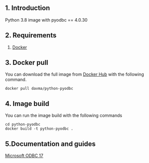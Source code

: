 ## 1. Introduction

Python 3.8 image with pyodbc == 4.0.30

## 2. Requirements

1. [Docker](https://docs.docker.com/get-docker/)

## 3. Docker pull

You can download the full image from [Docker Hub](https://hub.docker.com/) with the following command.

````
docker pull davma/python-pyodbc
````

## 4. Image build

You can run the image build with the following commands

````
cd python-pyodbc
docker build -t python-pyodbc .
````

## 5.Documentation and guides

[Microsoft ODBC 17](https://docs.microsoft.com/en-us/sql/connect/odbc/linux-mac/installing-the-microsoft-odbc-driver-for-sql-server?view=sql-server-2017)
